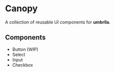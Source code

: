 # Canopy
A collection of reusable UI components for **umbrlla**.

## Components
* Button (WIP)
* Select
* Input
* Checkbox